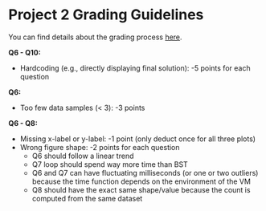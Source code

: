 # Project 2 Grading Guidelines

You can find details about the grading process [here](https://github.com/msyamkumar/cs320-s23-projects/blob/main/p1/README.md). 

**Q6 - Q10:**
* Hardcoding (e.g., directly displaying final solution): -5 points for each question

**Q6:**
* Too few data samples (< 3): -3 points

**Q6 - Q8:**
* Missing x-label or y-label: -1 point (only deduct once for all three plots)
* Wrong figure shape: -2 points for each question
    * Q6 should follow a linear trend
    * Q7 loop should spend way more time than BST
    * Q6 and Q7 can have fluctuating milliseconds (or one or two outliers) because the time function depends on the environment of the VM
    * Q8 should have the exact same shape/value because the count is computed from the same dataset
